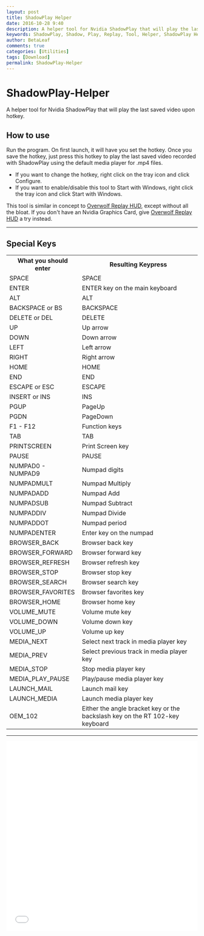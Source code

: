 ```yaml
---
layout: post
title: ShadowPlay Helper
date: 2016-10-28 9:40
description: A helper tool for Nvidia ShadowPlay that will play the last saved video upon hotkey.
keywords: ShadowPlay, Shadow, Play, Replay, Tool, Helper, ShadowPlay Helper, ShadowPlay Replay, ShadowPlay Replay Tool
author: BetaLeaf
comments: true
categories: [Utilities]
tags: [Download]
permalink: ShadowPlay-Helper
---
```


# ShadowPlay-Helper
A helper tool for Nvidia ShadowPlay that will play the last saved video upon hotkey.

## How to use
Run the program. On first launch, it will have you set the hotkey. 
Once you save the hotkey, just press this hotkey to play the last saved video recorded with ShadowPlay using the default media player for .mp4 files. 
  - If you want to change the hotkey, right click on the tray icon and click Configure. 
  - If you want to enable/disable this tool to Start with Windows, right click the tray icon and click Start with Windows.
  
This tool is similar in concept to [Overwolf Replay HUD](http://store.overwolf.com/app/Overwolf-Replay_HUD), except without all the bloat. If you don't have an Nvidia Graphics Card, give [Overwolf Replay HUD](http://store.overwolf.com/app/Overwolf-Replay_HUD) a try instead.

---

## Special Keys
<table>
<tbody><tr>
<th><strong>What you should enter</strong></th>
<th><strong>Resulting Keypress</strong></th>
</tr>

<tr>
<td>SPACE</td>
<td>SPACE</td>
</tr>

<tr>
<td>ENTER</td>
<td>ENTER key on the main keyboard</td>
</tr>

<tr>
<td>ALT</td>
<td>ALT</td>
</tr>

<tr>
<td>BACKSPACE or BS</td>
<td>BACKSPACE</td>
</tr>

<tr>
<td>DELETE or DEL</td>
<td>DELETE</td>
</tr>

<tr>
<td>UP</td>
<td>Up arrow</td>
</tr>

<tr>
<td>DOWN</td>
<td>Down arrow</td>
</tr>

<tr>
<td>LEFT</td>
<td>Left arrow</td>
</tr>

<tr>
<td>RIGHT</td>
<td>Right arrow</td>
</tr>

<tr>
<td>HOME</td>
<td>HOME</td>
</tr>

<tr>
<td>END</td>
<td>END</td>
</tr>

<tr>
<td>ESCAPE or ESC</td>
<td>ESCAPE</td>
</tr>

<tr>
<td>INSERT or INS</td>
<td>INS</td>
</tr>

<tr>
<td>PGUP</td>
<td>PageUp</td>
</tr>

<tr>
<td>PGDN</td>
<td>PageDown</td>
</tr>

<tr>
<td>F1 - F12</td>
<td>Function keys</td>
</tr>

<tr>
<td>TAB</td>
<td>TAB</td>
</tr>

<tr>
<td>PRINTSCREEN</td>
<td>Print Screen key</td>
</tr>

<tr>
<td>PAUSE</td>
<td>PAUSE</td>
</tr>

<tr>
<td>NUMPAD0 - NUMPAD9</td>
<td>Numpad digits</td>
</tr>

<tr>
<td>NUMPADMULT</td>
<td>Numpad Multiply</td>
</tr>

<tr>
<td>NUMPADADD</td>
<td>Numpad Add</td>
</tr>

<tr>
<td>NUMPADSUB</td>
<td>Numpad Subtract</td>
</tr>

<tr>
<td>NUMPADDIV</td>
<td>Numpad Divide</td>
</tr>

<tr>
<td>NUMPADDOT</td>
<td>Numpad period</td>
</tr>

<tr>
<td>NUMPADENTER</td>
<td>Enter key on the numpad</td>
</tr>

<tr>
<td>BROWSER_BACK</td>
<td>Browser back key</td>
</tr>

<tr>
<td>BROWSER_FORWARD</td>
<td>Browser forward key</td>
</tr>

<tr>
<td>BROWSER_REFRESH</td>
<td>Browser refresh key</td>
</tr>

<tr>
<td>BROWSER_STOP</td>
<td>Browser stop key</td>
</tr>

<tr>
<td>BROWSER_SEARCH</td>
<td>Browser search key</td>
</tr>

<tr>
<td>BROWSER_FAVORITES</td>
<td>Browser favorites key</td>
</tr>

<tr>
<td>BROWSER_HOME</td>
<td>Browser home key</td>
</tr>

<tr>
<td>VOLUME_MUTE</td>
<td>Volume mute key</td>
</tr>

<tr>
<td>VOLUME_DOWN</td>
<td>Volume down key</td>
</tr>

<tr>
<td>VOLUME_UP</td>
<td>Volume up key</td>
</tr>

<tr>
<td>MEDIA_NEXT</td>
<td>Select next track in media player key</td>
</tr>

<tr>
<td>MEDIA_PREV</td>
<td>Select previous track in media player key</td>
</tr>

<tr>
<td>MEDIA_STOP</td>
<td>Stop media player key</td>
</tr>

<tr>
<td>MEDIA_PLAY_PAUSE</td>
<td>Play/pause media player key</td>
</tr>

<tr>
<td>LAUNCH_MAIL</td>
<td>Launch mail key</td>
</tr>

<tr>
<td>LAUNCH_MEDIA</td>
<td>Launch media player key</td>
</tr>

<tr>
<td>OEM_102</td>
<td>Either the angle bracket key or the backslash key on the RT 102-key keyboard</td>
</tr>
</tbody></table>

  
  
---  
	
<iframe src="{{ site.url }}/stats.html?username=BetaLeaf&repository=ShadowPlay-Helper" width="100%" height="500px" frameborder="0" scrolling="yes"></iframe>